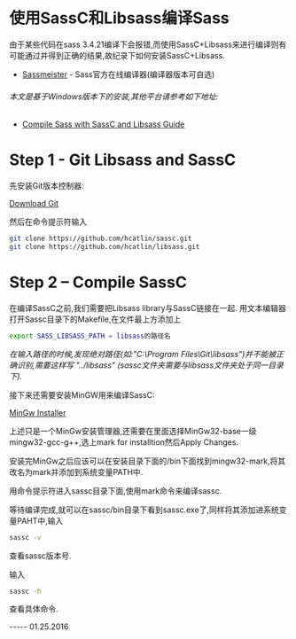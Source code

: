 # 使用SassC和Libsass编译Sass
由于某些代码在sass 3.4.21编译下会报错,而使用SassC+Libsass来进行编译则有可能通过并得到正确的结果,故纪录下如何安装SassC+Libsass.
* [Sassmeister](http://www.sassmeister.com/) - Sass官方在线编译器(编译器版本可自选)
###### 本文是基于Windows版本下的安装,其他平台请参考如下地址:
* [Compile Sass with SassC and Libsass Guide](http://mattferderer.com/compile-sass-with-sassc-and-libsass/)


# Step 1 - Git Libsass and SassC

先安装Git版本控制器:

[Download Git](https://git-scm.com/)

然后在命令提示符输入
```sh
git clone https://github.com/hcatlin/sassc.git
git clone https://github.com/hcatlin/libsass.git
```
# Step 2 – Compile SassC
在编译SassC之前,我们需要把Libsass library与SassC链接在一起.
用文本编辑器打开Sassc目录下的Makefile,在文件最上方添加上
```sh
export SASS_LIBSASS_PATH = libsass的路径名
```
*在输入路径的时候,发现绝对路径(如:"C:\Program Files\Git\libsass")并不能被正确识别,需要这样写
"../libsass" (sassc文件夹需要与libsass文件夹处于同一目录下).*

接下来还需要安装MinGW用来编译SassC:

[MinGw Installer](http://sourceforge.net/projects/mingw/files/)

上述只是一个MinGw安装管理器,还需要在里面选择MinGw32-base一级mingw32-gcc-g++,选上mark for installtion然后Apply Changes.

安装完MinGw之后应该可以在安装目录下面的/bin下面找到mingw32-mark,将其改名为mark并添加到系统变量PATH中.

用命令提示符进入sassc目录下面,使用mark命令来编译sassc.

等待编译完成,就可以在sassc/bin目录下看到sassc.exe了,同样将其添加进系统变量PAHT中,输入
```sh
sassc -v
```
查看sassc版本号.

输入
```sh
sassc -h
```
查看具体命令.

 ----- 01.25.2016













